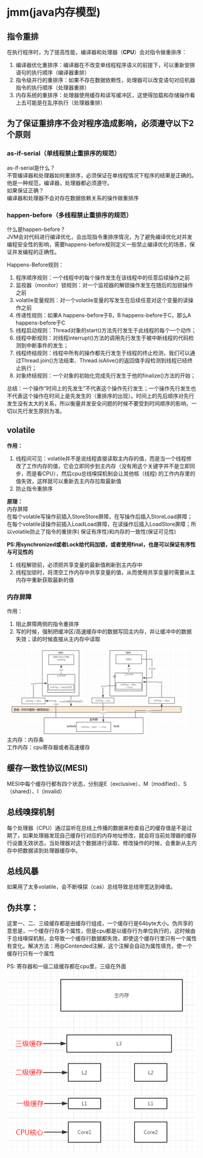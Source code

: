 # jmm(java内存模型)

## 指令重排

在执行程序时，为了提高性能，编译器和处理器（**CPU**）会对指令做重排序：

1. 编译器优化重排序：编译器在不改变单线程程序语义的前提下，可以重新安排语句的执行顺序（编译器重排）
2. 指令级并行的重排序：如果不存在数据依赖性，处理器可以改变语句对应机器指令的执行顺序（处理器重排）
3. 内存系统的重排序：处理器使用缓存和读写缓冲区，这使得加载和存储操作看上去可能是在乱序执行（处理器重排）

## 为了保证重排序不会对程序造成影响，必须遵守以下2个原则

### **as-if-serial**（单线程禁止重排序的规范）

as-if-serial是什么？   
不管编译器和处理器如何重排序，必须保证在单线程情况下程序的结果是正确的。他是一种规范，编译器，处理器都必须遵守。  
如果保证正确？  
编译器和处理器不会对存在数据依赖关系的操作做重排序

### **happen-before**（多线程禁止重排序的规范）

什么是happen-before？  
JVM会对代码进行编译优化，会出现指令重排序情况，为了避免编译优化对并发编程安全性的影响，需要happens-before规则定义一些禁止编译优化的场景，保证并发编程的正确性。

Happens-Before规则：

1. 程序顺序规则：一个线程中的每个操作发生在该线程中的任意后续操作之前
2. 监视器（monitor）锁规则：对一个监视器的解锁操作发生在随后的加锁操作之前
3. volatile变量规则：对一个volatile变量的写发生在后续任意对这个变量的读操作之前
4. 传递性规则：如果A happens-before于B，B happens-before于C，那么A happens-before于C
5. 线程启动规则：Thread对象的start()方法先行发生于此线程的每个一个动作；
6. 线程中断规则：对线程interrupt()方法的调用先行发生于被中断线程的代码检测到中断事件的发生；
7. 线程终结规则：线程中所有的操作都先行发生于线程的终止检测，我们可以通过Thread.join()方法结束、Thread.isAlive()的返回值手段检测到线程已经终止执行；
8. 对象终结规则：一个对象的初始化完成先行发生于他的finalize()方法的开始；

总结：一个操作“时间上的先发生”不代表这个操作先行发生；一个操作先行发生也不代表这个操作在时间上是先发生的（重排序的出现）。时间上的先后顺序对先行发生没有太大的关系，所以衡量并发安全问题的时候不要受到时间顺序的影响，一切以先行发生原则为准。

## volatile

**作用：**

1. 线程间可见：volatile并不是说线程直接读取主内存的值，而是当一个线程修改了工作内存的值，它会立即同步到主内存（没有用这个关键字并不是立即同步，而是看CPU），然后cpu总线嗅探机制会让其他核（线程)
   的工作内存里的值失效，这样就可以重新去主内存拉取最新值
2. 防止指令重排序

**原理：**  
内存屏障  
在每个volatile写操作前插入StoreStore屏障，在写操作后插入StoreLoad屏障；在每个volatile读操作前插入LoadLoad屏障，在读操作后插入LoadStore屏障；所以volatile防止了指令的重排序(
保证有序性)和内存的一致性(保证可见性)  

**PS:用synchronized或者Lock给代码加锁，或者使用final，也是可以保证有序性与可见性的**  
1. 线程解锁前，必须把共享变量的最新值刷新到主内存中
2. 线程加锁时，将清空工作内存中共享变量的值，从而使用共享变量时需要从主内存中重新获取最新的值

### 内存屏障

作用：

1. 阻止屏障两侧的指令重排序
2. 写的时候，强制把缓冲区/高速缓存中的数据写回主内存，并让缓冲中的数据失效；读的时候直接从主内存中读取

![](../resources/jmm.jpg)
主内存：内存条  
工作内存：cpu寄存器或者高速缓存

## 缓存一致性协议(MESI)  
MESI中每个缓存行都有四个状态，分别是E（exclusive）、M（modified）、S（shared）、I（invalid）  

## 总线嗅探机制
每个处理器（CPU）通过监听在总线上传播的数据来检查自己的缓存值是不是过期了，如果处理器发现自己缓存行对应的内存地址修改，就会将当前处理器的缓存行设置无效状态，当处理器对这个数据进行读取、修改操作的时候，会重新从主内存中把数据读到处理器缓存中。

## 总线风暴

如果用了太多volatile，会不断嗅探（cas）总线导致总线带宽达到峰值。

## 伪共享：

这里一、二、三级缓存都是由缓存行组成，一个缓存行是64byte大小。伪共享的意思是，一个缓存行存多个属性，但是cpu都是以缓存行为单位执行的，这时候由于总线嗅探机制，会导致一个缓存行数据都失效，即使这个缓存行里只有一个属性有变化。解决方法：用@Contended注解，这个注解会自动为属性填充，使一个缓存行只有一个属性

PS: 寄存器和一级二级缓存都在cpu里，三级在外面  
![](../resources/jmm1.jpg)